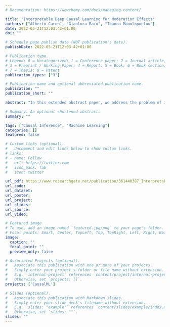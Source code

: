```yaml
---
# Documentation: https://wowchemy.com/docs/managing-content/

title: "Interpretable Deep Causal Learning for Moderation Effects"
authors: ["Alberto Caron", "Gianluca Baio", "Ioanna Manolopoulou"]
date: 2022-05-21T12:03:42+01:00
doi: ""

# Schedule page publish date (NOT publication's date).
publishDate: 2022-05-21T12:03:42+01:00

# Publication type.
# Legend: 0 = Uncategorized; 1 = Conference paper; 2 = Journal article;
# 3 = Preprint / Working Paper; 4 = Report; 5 = Book; 6 = Book section;
# 7 = Thesis; 8 = Patent
publication_types: ["3"]

# Publication name and optional abbreviated publication name.
publication: ""
publication_short: ""

abstract: "In this extended abstract paper, we address the problem of interpretability and targeted regularization in causal machine learning models. In particular, we focus on the problem of estimating individual causal/treatment effects under observed confounders, which can be controlled for and moderate the effect of the treatment on the outcome of interest. Black-box ML models adjusted for the causal setting perform generally well in this task, but they lack interpretable output identifying the main drivers of treatment heterogeneity and their functional relationship. We propose a novel deep counterfactual learning architecture for estimating individual treatment effects that can simultaneously: i) convey targeted regularization on, and produce quantify uncertainty around the quantity of interest (i.e., the Conditional Average Treatment Effect); ii) disentangle baseline prognostic and moderating effects of the covariates and output interpretable score functions describing their relationship with the outcome. Finally, we demonstrate the use of the method via a simple simulated experiment."

# Summary. An optional shortened abstract.
summary: ""

tags: ["Causal Inference", "Machine Learning"]
categories: []
featured: false

# Custom links (optional).
#   Uncomment and edit lines below to show custom links.
# links:
# - name: Follow
#   url: https://twitter.com
#   icon_pack: fab
#   icon: twitter

url_pdf: https://www.researchgate.net/publication/361440387_Interpretable_Deep_Causal_Learning_for_Moderation_Effects
url_code:
url_dataset:
url_poster:
url_project:
url_slides:
url_source:
url_video:

# Featured image
# To use, add an image named `featured.jpg/png` to your page's folder. 
# Focal points: Smart, Center, TopLeft, Top, TopRight, Left, Right, BottomLeft, Bottom, BottomRight.
image:
  caption: ""
  focal_point: ""
  preview_only: false

# Associated Projects (optional).
#   Associate this publication with one or more of your projects.
#   Simply enter your project's folder or file name without extension.
#   E.g. `internal-project` references `content/project/internal-project/index.md`.
#   Otherwise, set `projects: []`.
projects: ['CausalML']

# Slides (optional).
#   Associate this publication with Markdown slides.
#   Simply enter your slide deck's filename without extension.
#   E.g. `slides: "example"` references `content/slides/example/index.md`.
#   Otherwise, set `slides: ""`.
slides: ""
---
```


